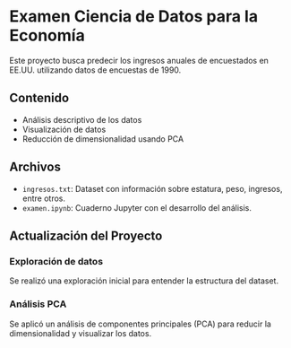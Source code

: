 # Examen Ciencia de Datos para la Economía
Este proyecto busca predecir los ingresos anuales de encuestados en EE.UU. utilizando datos de encuestas de 1990.

## Contenido
- Análisis descriptivo de los datos
- Visualización de datos
- Reducción de dimensionalidad usando PCA

## Archivos
- `ingresos.txt`: Dataset con información sobre estatura, peso, ingresos, entre otros.
- `examen.ipynb`: Cuaderno Jupyter con el desarrollo del análisis.

## Actualización del Proyecto
### Exploración de datos
Se realizó una exploración inicial para entender la estructura del dataset.

### Análisis PCA
Se aplicó un análisis de componentes principales (PCA) para reducir la dimensionalidad y visualizar los datos.
